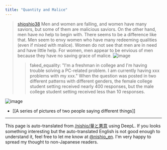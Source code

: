 ```yaml
---
title: "Quantity and Malice"
---
```


> [shioshio38](https://twitter.com/shioshio38/status/1772275666832265528/photo/1) Men and women are falling, and women have many saviors, but some of them are malicious saviors.
>  On the other hand, men have no help to begin with. There seems to be a difference like that.
>  Men seem to envy women who have many redeeming qualities (even if mixed with malice).
>  Women do not see that men are in need and have little help.
>  For women, men appear to be envious of men because they have no saving grace of malice.
>  ![image](https://gyazo.com/ec2405526e8432065b1d86d7e0dd04ad/thumb/1000)
>  >faked_equality: "I'm a freshman in college and I'm having trouble solving a PC-related problem. I am currently having xxx problems with my xxx."
>  When the question was posted in two different patterns with different genders, the female college student setting received nearly 400 responses, but the male college student setting received less than 10 responses.

![image](https://gyazo.com/5b9a3f14426b2c19491ec3b42bf8600c/thumb/1000)
- [[A series of pictures of two people saying different things]]

---
This page is auto-translated from [/nishio/量と悪意](https://scrapbox.io/nishio/量と悪意) using DeepL. If you looks something interesting but the auto-translated English is not good enough to understand it, feel free to let me know at [@nishio_en](https://twitter.com/nishio_en). I'm very happy to spread my thought to non-Japanese readers.